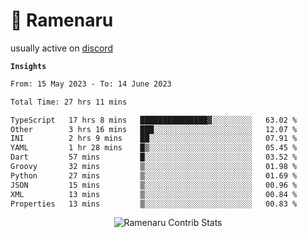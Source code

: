 # 🍜 Ramenaru

usually active on <a href="https://discordapp.com/users/503291004200157185">discord</a> 

**`Insights`**

<!--START_SECTION:waka-->

```txt
From: 15 May 2023 - To: 14 June 2023

Total Time: 27 hrs 11 mins

TypeScript   17 hrs 8 mins   ███████████████▓░░░░░░░░░   63.02 %
Other        3 hrs 16 mins   ███░░░░░░░░░░░░░░░░░░░░░░   12.07 %
INI          2 hrs 9 mins    ██░░░░░░░░░░░░░░░░░░░░░░░   07.91 %
YAML         1 hr 28 mins    █▒░░░░░░░░░░░░░░░░░░░░░░░   05.45 %
Dart         57 mins         █░░░░░░░░░░░░░░░░░░░░░░░░   03.52 %
Groovy       32 mins         ▒░░░░░░░░░░░░░░░░░░░░░░░░   01.98 %
Python       27 mins         ▒░░░░░░░░░░░░░░░░░░░░░░░░   01.69 %
JSON         15 mins         ▒░░░░░░░░░░░░░░░░░░░░░░░░   00.96 %
XML          13 mins         ▒░░░░░░░░░░░░░░░░░░░░░░░░   00.84 %
Properties   13 mins         ▒░░░░░░░░░░░░░░░░░░░░░░░░   00.83 %
```

<!--END_SECTION:waka-->

<div style="text-align: center;">
   <img align="center" src="https://github-readme-streak-stats.herokuapp.com/?user=Ramenaru&theme=dark&card_width=520" alt="Ramenaru Contrib Stats" />
</div>



